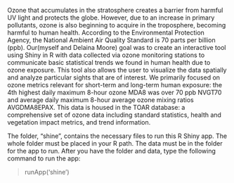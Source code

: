 Ozone that accumulates in the stratosphere creates a barrier from harmful UV light and
protects the globe. However, due to an increase in primary pollutants, ozone is also beginning to
acquire in the troposphere, becoming harmful to human health. According to the Environmental
Protection Agency, the National Ambient Air Quality Standard is 70 parts per billion (ppb).
Our(myself and Delaina Moore) goal was to create an interactive tool using Shiny in R with data collected via ozone monitoring
stations to communicate basic statistical trends we found in human health due to ozone exposure.
This tool also allows the user to visualize the data spatially and analyze particular sights that
are of interest. We primarily focused on ozone metrics relevant for short-term and long-term
human exposure: the 4th highest daily maximum 8-hour ozone MDA8 was over 70 ppb NVGT70
and average daily maximum 8-hour average ozone mixing ratios AVGDMA8EPAX. This data is
housed in the TOAR database: a comprehensive set of ozone data including standard statistics,
health and vegetation impact metrics, and trend information.

The folder, “shine”, contains the necessary files to run this R Shiny app. The whole folder must be placed in your R path. The data must be in the folder for the app to run.
After you have the folder and data, type the following command to run the app:
> runApp(‘shine’)
